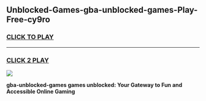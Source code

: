 
## Unblocked-Games-gba-unblocked-games-Play-Free-cy9ro
<h3>
<a href="https://premium76.site?title=gba-unblocked-games&ref=20M">CLICK TO PLAY</a></h3>
<hr>

<h3>
<a href="https://premium76.site?title=gba-unblocked-games&ref=20M">CLICK 2 PLAY</a>
  
</h3>

<a href="https://premium76.site?title=gba-unblocked-games&ref=19M"><img src="https://clearcache.store/games.png"></a>


**gba-unblocked-games games unblocked: Your Gateway to Fun and Accessible Online Gaming**
